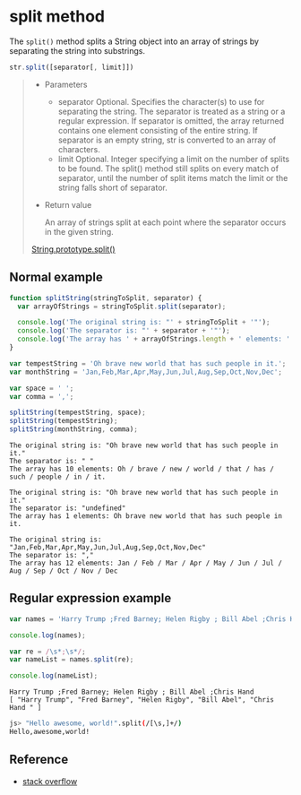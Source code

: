# split method

The `split()` method splits a String object into an array of strings by separating the string into substrings.

```javascript
str.split([separator[, limit]])
```


>* Parameters
>	* separator
> Optional. Specifies the character(s) to use for separating the string. The separator is treated as a string or a regular expression. If separator is omitted, the array returned contains one element consisting of the entire string. If separator is an empty string, str is converted to an array of characters.
>	* limit
> Optional. Integer specifying a limit on the number of splits to be found. The split() method still splits on every match of separator, until the number of split items match the limit or the string falls short of separator.
>* Return value
>
>	An array of strings split at each point where the separator occurs in the given string.
>
>[String.prototype.split()](https://developer.mozilla.org/en-US/docs/Web/JavaScript/Reference/Global_Objects/String/split)

## Normal example

```javascript
function splitString(stringToSplit, separator) {
  var arrayOfStrings = stringToSplit.split(separator);

  console.log('The original string is: "' + stringToSplit + '"');
  console.log('The separator is: "' + separator + '"');
  console.log('The array has ' + arrayOfStrings.length + ' elements: ' + arrayOfStrings.join(' / '));
}

var tempestString = 'Oh brave new world that has such people in it.';
var monthString = 'Jan,Feb,Mar,Apr,May,Jun,Jul,Aug,Sep,Oct,Nov,Dec';

var space = ' ';
var comma = ',';

splitString(tempestString, space);
splitString(tempestString);
splitString(monthString, comma);
```

```
The original string is: "Oh brave new world that has such people in it."
The separator is: " "
The array has 10 elements: Oh / brave / new / world / that / has / such / people / in / it.

The original string is: "Oh brave new world that has such people in it."
The separator is: "undefined"
The array has 1 elements: Oh brave new world that has such people in it.

The original string is: "Jan,Feb,Mar,Apr,May,Jun,Jul,Aug,Sep,Oct,Nov,Dec"
The separator is: ","
The array has 12 elements: Jan / Feb / Mar / Apr / May / Jun / Jul / Aug / Sep / Oct / Nov / Dec
```

## Regular expression example

```javascript
var names = 'Harry Trump ;Fred Barney; Helen Rigby ; Bill Abel ;Chris Hand ';

console.log(names);

var re = /\s*;\s*/;
var nameList = names.split(re);

console.log(nameList);
```

```
Harry Trump ;Fred Barney; Helen Rigby ; Bill Abel ;Chris Hand
[ "Harry Trump", "Fred Barney", "Helen Rigby", "Bill Abel", "Chris Hand " ]
```

```bash
js> "Hello awesome, world!".split(/[\s,]+/)
Hello,awesome,world!
```

## Reference

* [stack overflow](http://stackoverflow.com/questions/650022/how-do-i-split-a-string-with-multiple-separators-in-javascript)
